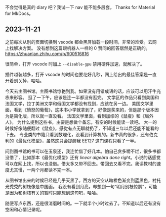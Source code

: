 不会觉得是真的 diary 吧？我试一下 nav 能不能多层套。 Thanks for Material for MkDocs。

## 2023-11-21

之前每次从别的页面切换到 vscode 都会黑屏加载一段时间，非常的难受。去网上找解决方案。
没有想到这篇跟机器人一样的 0 赞同的回答居然是正确的。<https://zhuanlan.zhihu.com/p/600516816>

很简单，打开 vscode 时加上 `--disable-gpu` 禁用硬件加速，就解决了。

插件越装越多，打开 vscode 的时间也要花好几秒，网上给出的最佳答案是一直开着别关掉，哈哈。

今天去主图书馆。主图书馆惊艳到我。如果没有用错成语的话，应该可以用汗牛充栋来形容。
逛了一下午，应该是连一半都没有逛完。
文学区的作品只看到美国和法国文学，拉丁美洲文学和俄国文学都没有找到，应该在另一边。
美国文学里面，看到《愤怒的葡萄》，这本书小学就拿到了，好像是奖来的，但是那个版本因为是简化版，所以就一直没看。
法国文学里面，看到加缪的《鼠疫》和《局外人》。
为什么提到这些书，主要是想做个备忘，有空的时候能读一读吧。
大一的时候好像随便翻过《鼠疫》，感觉有点无聊就扔了，不知道三年以后还能不能看的下去。
专业类的书籍只看到数理化，没看到计算机的。新书真的很多，还有伯克利的《最优化模型》，虽然这只会提醒我 EE127 这门课程只看了一半。

问到图书馆的书可以在玉泉还，我连忙借了好几本。怕自己贪多嚼不烂，很多书都没借了，比如那本《最优化模型》还有 *linear algebra done right*。小说的话感觉可以在网上找，所以也没借。借太多又带不回去。带回去又看不完。我读教材的速度尤其慢，一两个月都读不完一本。

从图书馆出来的时候已经是几乎天黑了。西方的天空从暗橙色渐变到蓝黑色，衬托光秃秃的树枝像是中国画。
我没有看到月亮，却想到一句“明月别枝惊鹊”，可能是因为和树枝有关的暂时只能想到这句吧，哈哈。

随便写点东西，还是很消磨时间的。一下就半个小时过去了。不知道以后还有没有空闲和心情记录呢。